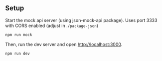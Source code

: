 ## Setup

Start the mock api server (using json-mock-api package).
Uses port 3333 with CORS enabled (adjust in .`/package-json`)

```bash
npm run mock
```

Then, run the dev server and open [http://localhost:3000](http://localhost:3000).

```bash
npm run dev
```

